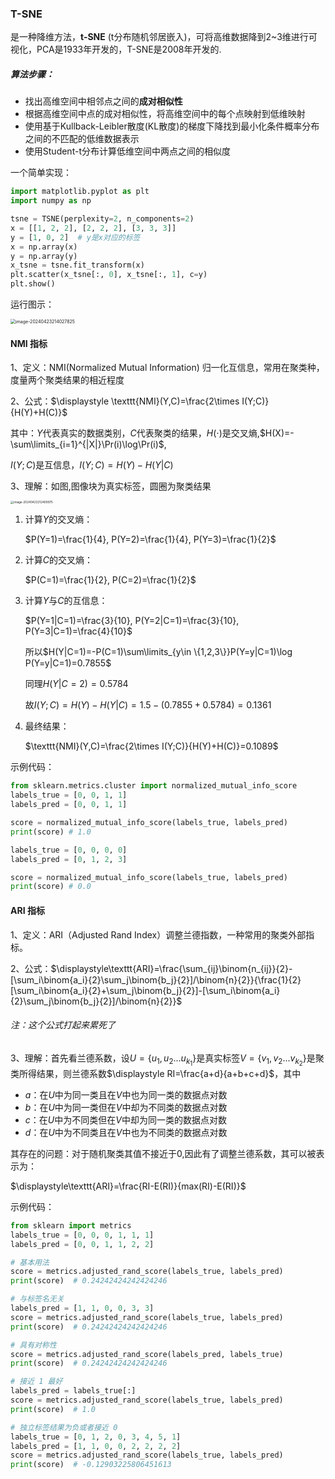 ### T-SNE

是一种降维方法，**t-SNE** (t分布随机邻居嵌入)，可将高维数据降到2~3维进行可视化，PCA是1933年开发的，T-SNE是2008年开发的.

##### 算法步骤：

* 找出高维空间中相邻点之间的**成对相似性**
* 根据高维空间中点的成对相似性，将高维空间中的每个点映射到低维映射
* 使用基于Kullback-Leibler散度(KL散度)的梯度下降找到最小化条件概率分布之间的不匹配的低维数据表示
* 使用Student-t分布计算低维空间中两点之间的相似度

一个简单实现：

```python
import matplotlib.pyplot as plt
import numpy as np

tsne = TSNE(perplexity=2, n_components=2)
x = [[1, 2, 2], [2, 2, 2], [3, 3, 3]]
y = [1, 0, 2]  # y是x对应的标签
x = np.array(x)
y = np.array(y)
x_tsne = tsne.fit_transform(x)
plt.scatter(x_tsne[:, 0], x_tsne[:, 1], c=y)
plt.show()
```

运行图示：

<img src="C:\Users\admin\AppData\Roaming\Typora\typora-user-images\image-20240423214027825.png" alt="image-20240423214027825" style="zoom: 50%;" />

#### NMI 指标

1、定义：NMI(Normalized Mutual Information) 归一化互信息，常用在聚类种，度量两个聚类结果的相近程度

2、公式：$\displaystyle \texttt{NMI}(Y,C)=\frac{2\times I(Y;C)}{H(Y)+H(C)}$

其中：$Y$代表真实的数据类别，$C$代表聚类的结果，$H(\cdot)$是交叉熵,$H(X)=-\sum\limits_{i=1}^{|X|}\Pr(i)\log\Pr(i)$,

$I(Y;C)$是互信息，$I(Y;C)=H(Y)-H(Y|C)$

3、理解：如图,图像块为真实标签，圆圈为聚类结果

<img src="C:\Users\admin\AppData\Roaming\Typora\typora-user-images\image-20240423212409975.png" alt="image-20240423212409975" style="zoom: 33%;" />

1. 计算$Y$的交叉熵：

   $P(Y=1)=\frac{1}{4}, P(Y=2)=\frac{1}{4}, P(Y=3)=\frac{1}{2}$

2. 计算$C$的交叉熵：

   $P(C=1)=\frac{1}{2}, P(C=2)=\frac{1}{2}$

3. 计算$Y$与$C$的互信息：

   $P(Y=1|C=1)=\frac{3}{10}, P(Y=2|C=1)=\frac{3}{10}, P(Y=3|C=1)=\frac{4}{10}$

   所以$H(Y|C=1)=-P(C=1)\sum\limits_{y\in \{1,2,3\}}P(Y=y|C=1)\log P(Y=y|C=1)=0.7855$

   同理$H(Y|C=2)=0.5784$

   故$I(Y;C)=H(Y)-H(Y|C)=1.5-(0.7855+0.5784)=0.1361$

4. 最终结果：

   $\texttt{NMI}(Y,C)=\frac{2\times I(Y;C)}{H(Y)+H(C)}=0.1089$

示例代码：

```python
from sklearn.metrics.cluster import normalized_mutual_info_score
labels_true = [0, 0, 1, 1]
labels_pred = [0, 0, 1, 1]

score = normalized_mutual_info_score(labels_true, labels_pred)
print(score) # 1.0

labels_true = [0, 0, 0, 0]
labels_pred = [0, 1, 2, 3]

score = normalized_mutual_info_score(labels_true, labels_pred)
print(score) # 0.0
```



#### ARI 指标

1、定义：ARI（Adjusted Rand Index）调整兰德指数，一种常用的聚类外部指标。

2、公式：$\displaystyle\texttt{ARI}=\frac{\sum_{ij}\binom{n_{ij}}{2}-[\sum_i\binom{a_i}{2}\sum_j\binom{b_j}{2}]/\binom{n}{2}}{\frac{1}{2}[\sum_i\binom{a_i}{2}+\sum_j\binom{b_j}{2}]-[\sum_i\binom{a_i}{2}\sum_j\binom{b_j}{2}]/\binom{n}{2}}$

###### 注：这个公式打起来累死了

3、理解：首先看兰德系数，设$U=\{u_1,u_2...u_{k_1}\}$是真实标签$V=\{v_1,v_2...v_{k_2}\}$是聚类所得结果，则兰德系数$\displaystyle RI=\frac{a+d}{a+b+c+d}$，其中

- $a$：在$U$中为同一类且在$V$中也为同一类的数据点对数
- $b$：在$U$中为同一类但在$V$中却为不同类的数据点对数
- $c$：在$U$中为不同类但在$V$中却为同一类的数据点对数
- $d$：在$U$中为不同类且在$V$中也为不同类的数据点对数

其存在的问题：对于随机聚类其值不接近于$0$,因此有了调整兰德系数，其可以被表示为：

$\displaystyle\texttt{ARI}=\frac{RI-E(RI)}{max(RI)-E(RI)}$

示例代码：

```python
from sklearn import metrics
labels_true = [0, 0, 0, 1, 1, 1]
labels_pred = [0, 0, 1, 1, 2, 2]

# 基本用法
score = metrics.adjusted_rand_score(labels_true, labels_pred)
print(score)  # 0.24242424242424246

# 与标签名无关
labels_pred = [1, 1, 0, 0, 3, 3]
score = metrics.adjusted_rand_score(labels_true, labels_pred)
print(score)  # 0.24242424242424246

# 具有对称性
score = metrics.adjusted_rand_score(labels_pred, labels_true)
print(score)  # 0.24242424242424246

# 接近 1 最好
labels_pred = labels_true[:]
score = metrics.adjusted_rand_score(labels_true, labels_pred)
print(score)  # 1.0

# 独立标签结果为负或者接近 0
labels_true = [0, 1, 2, 0, 3, 4, 5, 1]
labels_pred = [1, 1, 0, 0, 2, 2, 2, 2]
score = metrics.adjusted_rand_score(labels_true, labels_pred)
print(score)  # -0.12903225806451613
```





